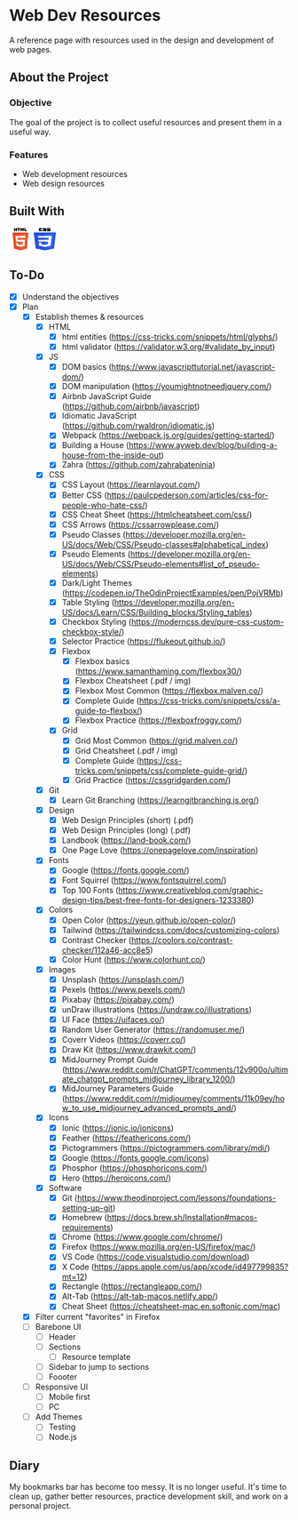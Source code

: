 # Web Dev Resources

A reference page with resources used in the design and development of web pages.

## About the Project

<!-- ### Preview

<div align='center'>
    <img src='./README/project-preview.png'>
</div>

### Live

<a href='http://google.com/'>Google</a> -->

### Objective

The goal of the project is to collect useful resources and present them in a
useful way.

### Features

- Web development resources
- Web design resources
<!-- - Add something
- Edit something
- Remove something
- Allow users to complicate dev's job -->

## Built With

<img src='./README/html5-logo.svg' style='width:40px; height: 40px' >
<img src='./README/css3-logo.svg' style='width:40px; height: 40px' >
<!-- <img src='./README/javascript-logo.svg' style='width:40px; height: 40px' > -->

## To-Do

- [x] Understand the objectives
- [x] Plan
  - [x] Establish themes & resources
    - [x] HTML
      - [x] html entities (https://css-tricks.com/snippets/html/glyphs/)
      - [x] html validator (https://validator.w3.org/#validate_by_input)
    - [x] JS
      - [x] DOM basics (https://www.javascripttutorial.net/javascript-dom/)
      - [x] DOM manipulation (https://youmightnotneedjquery.com/)
      - [x] Airbnb JavaScript Guide (https://github.com/airbnb/javascript)
      - [x] Idiomatic JavaScript (https://github.com/rwaldron/idiomatic.js)
      - [x] Webpack (https://webpack.js.org/guides/getting-started/)
      - [x] Building a House (https://www.ayweb.dev/blog/building-a-house-from-the-inside-out)
      - [x] Zahra (https://github.com/zahrabateninia)
    - [x] CSS
      - [x] CSS Layout (https://learnlayout.com/)
      - [x] Better CSS (https://paulcpederson.com/articles/css-for-people-who-hate-css/)
      - [x] CSS Cheat Sheet (https://htmlcheatsheet.com/css/)
      - [x] CSS Arrows (https://cssarrowplease.com/)
      - [x] Pseudo Classes (https://developer.mozilla.org/en-US/docs/Web/CSS/Pseudo-classes#alphabetical_index)
      - [x] Pseudo Elements (https://developer.mozilla.org/en-US/docs/Web/CSS/Pseudo-elements#list_of_pseudo-elements)
      - [x] Dark/Light Themes (https://codepen.io/TheOdinProjectExamples/pen/PojVRMb)
      - [x] Table Styling (https://developer.mozilla.org/en-US/docs/Learn/CSS/Building_blocks/Styling_tables)
      - [x] Checkbox Styling (https://moderncss.dev/pure-css-custom-checkbox-style/)
      - [x] Selector Practice (https://flukeout.github.io/)
      - [x] Flexbox
        - [x] Flexbox basics (https://www.samanthaming.com/flexbox30/)
        - [x] Flexbox Cheatsheet (.pdf / img)
        - [x] Flexbox Most Common (https://flexbox.malven.co/)
        - [x] Complete Guide (https://css-tricks.com/snippets/css/a-guide-to-flexbox/)
        - [x] Flexbox Practice (https://flexboxfroggy.com/)
      - [x] Grid
        - [x] Grid Most Common (https://grid.malven.co/)
        - [x] Grid Cheatsheet (.pdf / img)
        - [x] Complete Guide (https://css-tricks.com/snippets/css/complete-guide-grid/)
        - [x] Grid Practice (https://cssgridgarden.com/)
    - [x] Git
      - [x] Learn Git Branching (https://learngitbranching.js.org/)
    - [x] Design
      - [x] Web Design Principles (short) (.pdf)
      - [x] Web Design Principles (long) (.pdf)
      - [x] Landbook (https://land-book.com/)
      - [x] One Page Love (https://onepagelove.com/inspiration)
    - [x] Fonts
      - [x] Google (https://fonts.google.com/)
      - [x] Font Squirrel (https://www.fontsquirrel.com/)
      - [x] Top 100 Fonts (https://www.creativebloq.com/graphic-design-tips/best-free-fonts-for-designers-1233380)
    - [x] Colors
      - [x] Open Color (https://yeun.github.io/open-color/)
      - [x] Tailwind (https://tailwindcss.com/docs/customizing-colors)
      - [x] Contrast Checker (https://coolors.co/contrast-checker/112a46-acc8e5)
      - [x] Color Hunt (https://www.colorhunt.co/)
    - [x] Images
      - [x] Unsplash (https://unsplash.com/)
      - [x] Pexels (https://www.pexels.com/)
      - [x] Pixabay (https://pixabay.com/)
      - [x] unDraw illustrations (https://undraw.co/illustrations)
      - [x] UI Face (https://uifaces.co/)
      - [x] Random User Generator (https://randomuser.me/)
      - [x] Coverr Videos (https://coverr.co/)
      - [x] Draw Kit (https://www.drawkit.com/)
      - [x] MidJourney Prompt Guide (https://www.reddit.com/r/ChatGPT/comments/12v900o/ultimate_chatgpt_prompts_midjourney_library_1200/)
      - [x] MidJourney Parameters Guide (https://www.reddit.com/r/midjourney/comments/11k09ey/how_to_use_midjourney_advanced_prompts_and/)
    - [x] Icons
      - [x] Ionic (https://ionic.io/ionicons)
      - [x] Feather (https://feathericons.com/)
      - [x] Pictogrammers (https://pictogrammers.com/library/mdi/)
      - [x] Google (https://fonts.google.com/icons)
      - [x] Phosphor (https://phosphoricons.com/)
      - [x] Hero (https://heroicons.com/)
    - [x] Software
      - [x] Git (https://www.theodinproject.com/lessons/foundations-setting-up-git)
      - [x] Homebrew (https://docs.brew.sh/Installation#macos-requirements)
      - [x] Chrome (https://www.google.com/chrome/)
      - [x] Firefox (https://www.mozilla.org/en-US/firefox/mac/)
      - [x] VS Code (https://code.visualstudio.com/download)
      - [x] X Code (https://apps.apple.com/us/app/xcode/id497799835?mt=12)
      - [x] Rectangle (https://rectangleapp.com/)
      - [x] Alt-Tab (https://alt-tab-macos.netlify.app/)
      - [x] Cheat Sheet (https://cheatsheet-mac.en.softonic.com/mac)
  - [x] Filter current "favorites" in Firefox
  - [ ] Barebone UI
    - [ ] Header
    - [ ] Sections
      - [ ] Resource template
    - [ ] Sidebar to jump to sections
    - [ ] Foooter
  - [ ] Responsive UI
    - [ ] Mobile first
    - [ ] PC
  - [ ] Add Themes
    - [ ] Testing
    - [ ] Node.js

<!-- ## Lessons & Difficulties

Some lessons learned along the way -->

## Diary

My bookmarks bar has become too messy. It is no longer useful. It's time
to clean up, gather better resources, practice development skill, and
work on a personal project.

